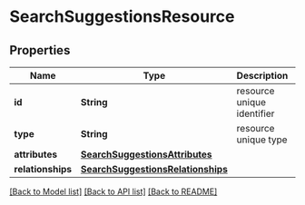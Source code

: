 # SearchSuggestionsResource

## Properties
Name | Type | Description | Notes
------------ | ------------- | ------------- | -------------
**id** | **String** | resource unique identifier | 
**type** | **String** | resource unique type | 
**attributes** | [**SearchSuggestionsAttributes**](SearchSuggestionsAttributes.md) |  | [optional] 
**relationships** | [**SearchSuggestionsRelationships**](SearchSuggestionsRelationships.md) |  | [optional] 

[[Back to Model list]](../README.md#documentation-for-models) [[Back to API list]](../README.md#documentation-for-api-endpoints) [[Back to README]](../README.md)


